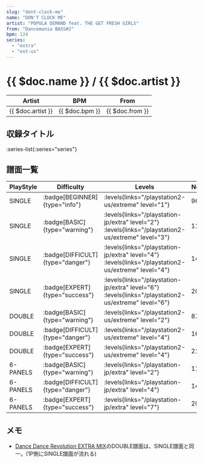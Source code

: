 ```yaml
---
slug: "dont-clock-me"
name: "DON'T CLOCK ME"
artist: "POPULA DEMAND feat. THE GET FRESH GIRLS"
from: "Dancemania BASS#2"
bpm: 124
series:
  - "extra"
  - "ext-us"
---
```


# {{ $doc.name }} / {{ $doc.artist }}

|Artist|BPM|From|
|------|---|----|
|{{ $doc.artist }}|{{ $doc.bpm }}|{{ $doc.from }}|

## 収録タイトル

:series-list{:series="series"}

## 譜面一覧

|PlayStyle|Difficulty|Levels|Notes|Movie|
|---------|----------|------|-----|-----|
|SINGLE| :badge[BEGINNER]{type="info"}| :levels{links="/playstation2-us/extreme" level="1"}|96/0||
|SINGLE| :badge[BASIC]{type="warning"}|<div class="field is-grouped is-grouped-multiline"> :levels{links="/playstation-jp/extra" level="2"}  :levels{links="/playstation2-us/extreme" level="3"}</div>|110/0||
|SINGLE| :badge[DIFFICULT]{type="danger"}|<div class="field is-grouped is-grouped-multiline"> :levels{links="/playstation-jp/extra" level="4"}  :levels{links="/playstation2-us/extreme" level="4"}</div>|149/0||
|SINGLE| :badge[EXPERT]{type="success"}|<div class="field is-grouped is-grouped-multiline"> :levels{links="/playstation-jp/extra" level="6"}  :levels{links="/playstation2-us/extreme" level="6"}</div>|206/0||
|DOUBLE| :badge[BASIC]{type="warning"}| :levels{links="/playstation2-us/extreme" level="2"}|87/0||
|DOUBLE| :badge[DIFFICULT]{type="danger"}| :levels{links="/playstation2-us/extreme" level="4"}|160/0||
|DOUBLE| :badge[EXPERT]{type="success"}| :levels{links="/playstation2-us/extreme" level="4"}|219/1||
|6-PANELS| :badge[BASIC]{type="warning"}|<div class="field is-grouped is-grouped-multiline"> :levels{links="/playstation-jp/extra" level="2"}</div>|110/0||
|6-PANELS| :badge[DIFFICULT]{type="danger"}|<div class="field is-grouped is-grouped-multiline"> :levels{links="/playstation-jp/extra" level="4"}</div>|149/0||
|6-PANELS| :badge[EXPERT]{type="success"}|<div class="field is-grouped is-grouped-multiline"> :levels{links="/playstation-jp/extra" level="7"}</div>|206/0||

## メモ

- [Dance Dance Revolution EXTRA MIX](/playstation-jp/extra)のDOUBLE譜面は、SINGLE譜面と同一。(1P側にSINGLE譜面が流れる)

